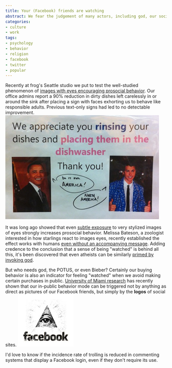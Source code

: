 ```yaml
---
title: Your (Facebook) friends are watching
abstract: We fear the judgement of many actors, including god, our society, and Twitter.
categories:
- culture
- work
tags:
- psychology
- behavior
- religion
- facebook
- twitter
- popular
---
```


Recently at frog's Seattle studio we put to test the well-studied phenomenon of [images with eyes encouraging prosocial behavior][eyes]. Our office admins report a 90% reduction in dirty dishes left carelessly in or around the sink after placing a sign with faces exhorting us to behave like responsible adults. Previous text-only signs had led to no detectable improvement.
![Do It For America](do_it_for_america.jpg)

[eyes]: http://blogs.discovermagazine.com/notrocketscience/2008/05/10/how-big-brother-keeps-us-honest/

It was long ago showed that even [subtle exposure][subtle] to very stylized images of eyes strongly increases prosocial behavior. Melissa Bateson, a zoologist interested in how starlings react to images eyes, recently established the effect works with humans [even without an accompanying message][textless]. Adding credence to the conclusion that a sense of being "watched" is behind all this, it's been discovered that even atheists can be similarly [primed by invoking god][god].

[textless]: http://behaviourlibrary.com/Ernest-Jones%20et%20al%202011.pdf
[subtle]: http://www.unil.ch/webdav/site/dee/shared/textes/Haley_Fessler_EvolHumBehav_2005.pdf
[god]: http://www2.psych.ubc.ca/~azim/shariffnorenzayan2007.pdf

But who needs god, the POTUS, or even Bieber? Certainly our buying behavior is also an indicator for feeling "watched" when we avoid making certain purchases in public. [University of Miami research][miami] has recently shown that our in-public behavior mode can be triggered not by anything as direct as pictures of our Facebook friends, but simply by the **logos** of social sites.
[![Conspiracy](conspiracy.jpg)](http://yourmetaholiday.com/is-facebook-run-by-the-illuminati/)

[miami]: http://bus.miami.edu/news-and-media/recent-news/townsend-social-media-12.html

I'd love to know if the incidence rate of trolling is reduced in commenting systems that display a Facebook login, even if they don't require its use.
